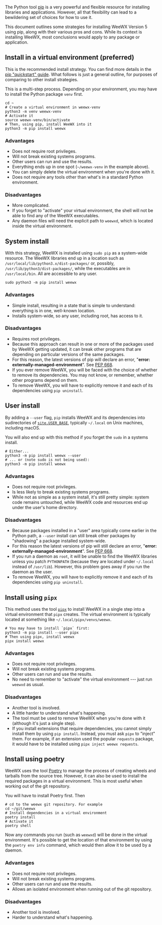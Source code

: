 The Python tool [pip](https://pip.pypa.io) is a very powerful and flexible
resource for installing libraries and applications. However, all that
flexibility can lead to a bewildering set of choices for how to use it.

This document outlines some strategies for installing WeeWX Version 5 using pip,
along with their various pros and cons. While its context is installing WeeWX,
most conclusions would apply to any package or application.

## Install in a virtual environment (preferred)

This is the recommended install strategy. You can find more details in the [pip
"quickstart" guide](https://www.weewx.com/docs/5.0/quickstarts/pip/). What
follows is just a general outline, for purposes of comparing to other install
strategies.

This is a multi-step process. Depending on your environment, you may have to
install the Python package `venv` first.

```shell
cd ~
# Create a virtual environment in weewx-venv
python3 -m venv weewx-venv
# Activate it
source weewx-venv/bin/activate
# Then, using pip, install WeeWX into it
python3 -m pip install weewx 
```

### Advantages

- Does not require root privileges.
- Will not break existing systems programs.
- Other users can run and use the results.
- Everything ends up in one spot (`~/weewx-venv` in the example above).
- You can simply delete the virtual environment when you're done with it.
- Does not require any tools other than what's in a standard Python environment.

### Disadvantages

- More complicated.
- If you forget to "activate" your virtual environment, the shell will not be able to find any of
  the WeeWX executables.
- Any daemon files will need the explicit path to `weewxd`, which is located inside the virtual
  environment.


## System install

With this strategy, WeeWX is installed using `sudo pip` as a system-wide resource. The WeeWX
libraries end up in a location such as `/usr/local/lib/python3.x/dist-packages/` or, possibly,
`/usr/lib/python3/dist-packages/`, while the executables are in `/usr/local/bin`. All are
accessible to any user.

```shell
sudo python3 -m pip install weewx
```

### Advantages

- Simple install, resulting in a state that is simple to understand: everything 
  is in one, well-known location.
- Installs system-wide, so any user, including root, has access to it.

### Disadvantages

- Requires root privileges.
- Because this approach can result in one or more of the packages used by WeeWX
  getting updated, it can break other programs that are depending on particular 
  versions of the same packages.
- For this reason, the latest versions of pip will declare an error, 
  "**error: externally-managed-environment**". See [PEP 668](https://peps.python.org/pep-0668/).
- If you ever remove WeeWX, you will be faced with the choice of whether to
  remove its dependencies. You may not know, or remember, whether other
  programs depend on them.
- To remove WeeWX, you will have to explicitly remove it and each of its 
  dependencies using `pip uninstall`.


## User install

By adding a `--user` flag, `pip` installs WeeWX and its dependencies into
sudirectories of
[`site.USER_BASE`](https://docs.python.org/3/install/index.html#alternate-installation-the-user-scheme),
typically `~/.local` on Unix machines, including macOS.

You will also end up with this method if you forget the `sudo` in a systems
install.

```shell
# Either...
python3 -m pip install weewx --user
# ... or (note sudo is not being used):
python3 -m pip install weewx
```

### Advantages

- Does not require root privileges.
- Is less likely to break existing systems programs.
- While not as simple as a system install, it's still pretty simple: system
  code remains untouched, while WeeWX code and resources end up under the
  user's home directory.

### Disadvantages

- Because packages installed in a "user" area typically come earlier in the Python path, a
  `--user` install can still break other packages by "shadowing" a package installed system-wide.
- For this reason the latest versions of pip will still declare an error, 
  "**error: externally-managed-environment**". See [PEP 668](https://peps.python.org/pep-0668/).
- If you run a daemon as `root`, it will be unable to find the WeeWX libraries
  unless you patch `PYTHONPATH` (because they are located under `~/.local`
  instead of `/usr/lib`). However, this problem goes away if you run
  the daemon as the user.
- To remove WeeWX, you will have to explicitly remove it and each of its 
  dependencies using `pip uninstall`.


## Install using `pipx`

This method uses the tool [`pipx`](https://pypa.github.io/pipx/) to install
WeeWX in a single step into a virtual environment that `pipx` creates. The
virtual environment is typically located at something like
`~/.local/pipx/venvs/weewx`.

```shell
# You may have to install `pipx` first:
python3 -m pip install --user pipx
# Then using pipx, install weewx
pipx install weewx
```

### Advantages

- Does not require root privileges.
- Will not break existing systems programs.
- Other users can run and use the results.
- No need to remember to "activate" the virtual environment --- just run
  `weewxd` as usual.

### Disadvantages

- Another tool is involved.
- A little harder to understand what's happening.
- The tool must be used to remove WeeWX when you're done with it (although 
  it's just a single step).
- If you install extensions that require dependencies, you cannot simply
  install them by using `pip install`. Instead, you must ask `pipx` to "inject"
  them. For example, if an extension used the popular `requests` package,
  it would have to be installed using `pipx inject weewx requests`.


## Install using poetry

WeeWX uses the tool [Poetry](https://python-poetry.org/) to manage the process
of creating wheels and tarballs from the source tree. However, it can also
be used to install the required packages in a virtual environment. This is most
useful when working out of the git repository.

You will have to install Poetry first. Then

```shell
# cd to the weewx git repository. For example
cd ~/git/weewx
# Install dependencies in a virtual environment
poetry install
# Activate it
poetry shell
```

Now any commands you run (such as `weewxd`) will be done in the virtual
environment. It's possible to get the location of that environment by using the
`poetry env info` command, which would then allow it to be used by a daemon.

### Advantages

- Does not require root privileges.
- Will not break existing systems programs.
- Other users can run and use the results.
- Allows an isolated environment when running out of the git repository.

### Disadvantages

- Another tool is involved.
- Harder to understand what's happening.
